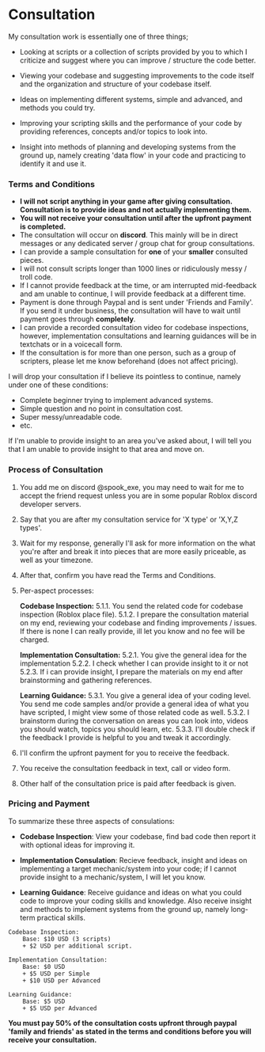 
# Consultation

My consultation work is essentially one of three things;
- Looking at scripts or a collection of scripts provided by you to which I criticize and suggest where you can improve / structure the code better.

- Viewing your codebase and suggesting improvements to the code itself and the organization and structure of your codebase itself.

- Ideas on implementing different systems, simple and advanced, and methods you could try.

- Improving your scripting skills and the performance of your code by providing references, concepts and/or topics to look into.

- Insight into methods of planning and developing systems from the ground up, namely creating 'data flow' in your code and practicing to identify it and use it.

### Terms and Conditions

- **I will not script anything in your game after giving consultation. Consultation is to provide ideas and not actually implementing them.**
- **You will not receive your consultation until after the upfront payment is completed.**
- The consultation will occur on **discord**. This mainly will be in direct messages or any dedicated server / group chat for group consultations.
- I can provide a sample consultation for **one** of your **smaller** consulted pieces.
- I will not consult scripts longer than 1000 lines or ridiculously messy / troll code.
- If I cannot provide feedback at the time, or am interrupted mid-feedback and am unable to continue, I will provide feedback at a different time.
- Payment is done through Paypal and is sent under 'Friends and Family'. If you send it under business, the consultation will have to wait until payment goes through **completely**.
- I can provide a recorded consultation video for codebase inspections, however, implementation consultations and learning guidances will be in textchats or in a voicecall form.
- If the consultation is for more than one person, such as a group of scripters, please let me know beforehand (does not affect pricing).

I will drop your consultation if I believe its pointless to continue, namely under one of these conditions:
- Complete beginner trying to implement advanced systems.
- Simple question and no point in consultation cost.
- Super messy/unreadable code.
- etc.

If I'm unable to provide insight to an area you've asked about, I will tell you that I am unable to provide insight to that area and move on.

### Process of Consultation

1. You add me on discord @spook_exe, you may need to wait for me to accept the friend request unless you are in some popular Roblox discord developer servers.
2. Say that you are after my consultation service for 'X type' or 'X,Y,Z types'.
3. Wait for my response, generally I'll ask for more information on the what you're after and break it into pieces that are more easily priceable, as well as your timezone.
4. After that, confirm you have read the Terms and Conditions.

5. Per-aspect processes:

	**Codebase Inspection:**
	5.1.1. You send the related code for codebase inspection (Roblox place file).
	5.1.2. I prepare the consultation material on my end, reviewing your codebase and finding improvements / issues. If there is none I can really provide, ill let you know and no fee will be charged.

	**Implementation Consultation:**
	5.2.1. You give the general idea for the implementation
	5.2.2. I check whether I can provide insight to it or not
	5.2.3. If i can provide insight, I prepare the materials on my end after brainstorming and gathering references.

	**Learning Guidance:**
	5.3.1. You give a general idea of your coding level. You send me code samples and/or provide a general idea of what you have scripted, I might view some of those related code as well.
	5.3.2. I brainstorm during the conversation on areas you can look into, videos you should watch, topics you should learn, etc.
	5.3.3. I'll double check if the feedback I provide is helpful to you and tweak it accordingly.

6. I'll confirm the upfront payment for you to receive the feedback.
7. You receive the consultation feedback in text, call or video form.
8. Other half of the consultation price is paid after feedback is given.

### Pricing and Payment

To summarize these three aspects of consulations:
- **Codebase Inspection**: View your codebase, find bad code then report it with optional ideas for improving it.

- **Implementation Consulation**: Recieve feedback, insight and ideas on implementing a target mechanic/system into your code; if I cannot provide insight to a mechanic/system, I will let you know.

- **Learning Guidance**: Receive guidance and ideas on what you could code to improve your coding skills and knowledge. Also receive insight and methods to implement systems from the ground up, namely long-term practical skills.

```
Codebase Inspection:
	Base: $10 USD (3 scripts)
	+ $2 USD per additional script.

Implementation Consultation:
	Base: $0 USD
	+ $5 USD per Simple
	+ $10 USD per Advanced

Learning Guidance:
	Base: $5 USD
	+ $5 USD per Advanced
```

**You must pay 50% of the consultation costs upfront through paypal 'family and friends' as stated in the terms and conditions before you will receive your consultation.**
